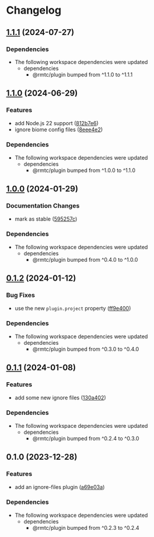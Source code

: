 # Changelog

## [1.1.1](https://github.com/rowanmanning/toolchain/compare/plugin-ignore-files-v1.1.0...plugin-ignore-files-v1.1.1) (2024-07-27)


### Dependencies

* The following workspace dependencies were updated
  * dependencies
    * @rmtc/plugin bumped from ^1.1.0 to ^1.1.1

## [1.1.0](https://github.com/rowanmanning/toolchain/compare/plugin-ignore-files-v1.0.0...plugin-ignore-files-v1.1.0) (2024-06-29)


### Features

* add Node.js 22 support ([812b7e6](https://github.com/rowanmanning/toolchain/commit/812b7e6bff71d677a144767a61e8dfed615a5094))
* ignore biome config files ([8eee4e2](https://github.com/rowanmanning/toolchain/commit/8eee4e2cf9a7a318afac0a84a5022c21d94a79f7))


### Dependencies

* The following workspace dependencies were updated
  * dependencies
    * @rmtc/plugin bumped from ^1.0.0 to ^1.1.0

## [1.0.0](https://github.com/rowanmanning/toolchain/compare/plugin-ignore-files-v0.1.2...plugin-ignore-files-v1.0.0) (2024-01-29)


### Documentation Changes

* mark as stable ([595257c](https://github.com/rowanmanning/toolchain/commit/595257cdb79b451a728a60d67063279f4b7b9105))


### Dependencies

* The following workspace dependencies were updated
  * dependencies
    * @rmtc/plugin bumped from ^0.4.0 to ^1.0.0

## [0.1.2](https://github.com/rowanmanning/toolchain/compare/plugin-ignore-files-v0.1.1...plugin-ignore-files-v0.1.2) (2024-01-12)


### Bug Fixes

* use the new `plugin.project` property ([ff9e400](https://github.com/rowanmanning/toolchain/commit/ff9e400540756b17666fe23aed234c58f4d85009))


### Dependencies

* The following workspace dependencies were updated
  * dependencies
    * @rmtc/plugin bumped from ^0.3.0 to ^0.4.0

## [0.1.1](https://github.com/rowanmanning/toolchain/compare/plugin-ignore-files-v0.1.0...plugin-ignore-files-v0.1.1) (2024-01-08)


### Features

* add some new ignore files ([130a402](https://github.com/rowanmanning/toolchain/commit/130a4028cc3bffc808cee64f4fd56af98835ab07))


### Dependencies

* The following workspace dependencies were updated
  * dependencies
    * @rmtc/plugin bumped from ^0.2.4 to ^0.3.0

## 0.1.0 (2023-12-28)


### Features

* add an ignore-files plugin ([a69e03a](https://github.com/rowanmanning/toolchain/commit/a69e03a709c965ba632a769b5d7d46f84612d1b6))


### Dependencies

* The following workspace dependencies were updated
  * dependencies
    * @rmtc/plugin bumped from ^0.2.3 to ^0.2.4
